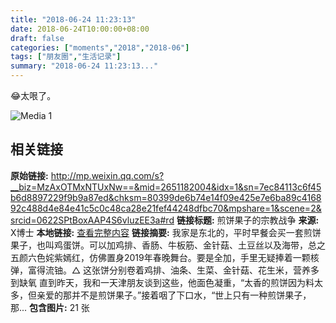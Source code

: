 ```yaml
---
title: "2018-06-24 11:23:13"
date: 2018-06-24T10:00:00+08:00
draft: false
categories: ["moments","2018","2018-06"]
tags: ["朋友圈","生活记录"]
summary: "2018-06-24 11:23:13..."
---
```


😂太哏了。

![Media 1](/Moments/photos/2018-06-24/201806241123130.jpg)

## 相关链接

**原始链接:** http://mp.weixin.qq.com/s?__biz=MzAxOTMxNTUxNw==&mid=2651182004&idx=1&sn=7ec84113c6f45b6d8897229f9b9a87ed&chksm=80399de6b74e14f09e425e7e6ba89c416892c488d4e84e41c5c0c48ca28e21fef44248dfbc70&mpshare=1&scene=2&srcid=0622SPtBoxAAP4S6vluzEE3a#rd
**链接标题:** 煎饼果子的宗教战争
**来源:** X博士
**本地链接:** [查看完整内容](/link_content/2018/06/2018-06-24/link_content/)
**链接摘要:** 我家是东北的，平时早餐会买一套煎饼果子，也叫鸡蛋饼。可以加鸡排、香肠、牛板筋、金针菇、土豆丝以及海带，总之五颜六色姹紫嫣红，仿佛置身2019年春晚舞台。要是全加，手里无疑捧着一颗核弹，富得流铀。△ 这张饼分别卷着鸡排、油条、生菜、金针菇、花生米，营养多到缺氧 直到昨天，我和一天津朋友谈到这些，他面色凝重，“太香的煎饼因为料太多，但亲爱的那并不是煎饼果子。”接着咽了下口水，“世上只有一种煎饼果子，那...
**包含图片:** 21 张

